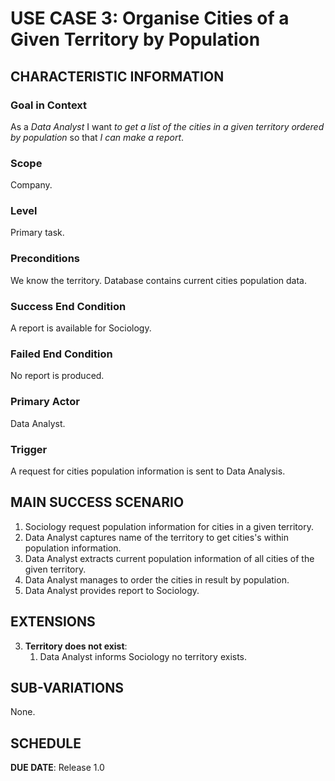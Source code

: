 # USE CASE 3: Organise Cities of a Given Territory by Population

## CHARACTERISTIC INFORMATION

### Goal in Context

As a *Data Analyst* I want *to get a list of the cities in a given territory ordered by population* so that *I can make a report*.

### Scope

Company.

### Level

Primary task.

### Preconditions

We know the territory. Database contains current cities population data.

### Success End Condition

A report is available for Sociology.

### Failed End Condition

No report is produced.

### Primary Actor

Data Analyst.

### Trigger

A request for cities population information is sent to Data Analysis.

## MAIN SUCCESS SCENARIO

1. Sociology request population information for cities in a given territory.
2. Data Analyst captures name of the territory to get cities's within population information.
3. Data Analyst extracts current population information of all cities of the given territory.
4. Data Analyst manages to order the cities in result by population.
5. Data Analyst provides report to Sociology.

## EXTENSIONS

3. **Territory does not exist**:
    1. Data Analyst informs Sociology no territory exists.

## SUB-VARIATIONS

None.

## SCHEDULE

**DUE DATE**: Release 1.0